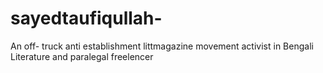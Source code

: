 # sayedtaufiqullah-
An off- truck anti establishment littmagazine movement activist in Bengali Literature and paralegal freelencer  
